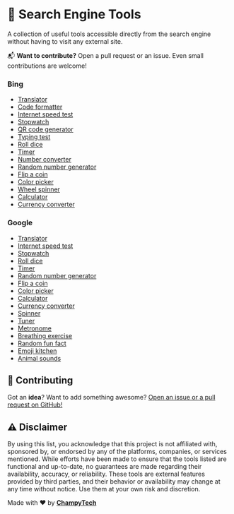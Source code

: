 # 🔨 Search Engine Tools
A collection of useful tools accessible directly from the search engine without having to visit any external site.

📬 **Want to contribute?** Open a pull request or an issue. Even small contributions are welcome!

### Bing
- [Translator](https://www.bing.com/search?q=translator)
- [Code formatter](https://www.bing.com/search?q=code+formatter)
- [Internet speed test](https://www.bing.com/search?q=Internet+speed+test)
- [Stopwatch](https://www.bing.com/search?q=stopwatch)
- [QR code generator](https://www.bing.com/search?q=qr%20code%20generator)
- [Typing test](https://www.bing.com/search?q=typing%20test)
- [Roll dice](https://www.bing.com/search?q=roll+dice)
- [Timer](https://www.bing.com/search?q=timer)
- [Number converter](https://www.bing.com/search?q=number+converter)
- [Random number generator](https://www.bing.com/search?q=random+number+generator)
- [Flip a coin](https://www.bing.com/search?q=flip+a+coin)
- [Color picker](https://www.bing.com/search?q=color+picker)
- [Wheel spinner](https://www.bing.com/search?q=wheel+spinner)
- [Calculator](https://www.bing.com/search?q=calculator)
- [Currency converter](https://www.bing.com/search?q=currency%20converter)

### Google
- [Translator](https://www.google.com/search?q=translator)
- [Internet speed test](https://www.google.com/search?q=internet+speed+test)
- [Stopwatch](https://www.google.com/search?q=stopwatch)
- [Roll dice](https://www.google.com/search?q=roll+dice)
- [Timer](https://www.google.com/search?q=timer)
- [Random number generator](https://www.google.com/search?q=random+number+generator)
- [Flip a coin](https://www.google.com/search?q=flip+a+coin&oq=flip+a+coin)
- [Color picker](https://www.google.com/search?q=color+picker)
- [Calculator](https://www.google.com/search?q=calculator)
- [Currency converter](https://www.google.com/search?q=currency+converter)
- [Spinner](https://www.google.com/search?q=spinner)
- [Tuner](https://www.google.com/search?q=google+tuner)
- [Metronome](https://www.google.com/search?q=metronome)
- [Breathing exercise](https://www.google.com/search?q=breathing+exercise)
- [Random fun fact](https://www.google.com/search?q=i%27m+feeling+curious)
- [Emoji kitchen](https://www.google.com/search?q=emoji+kitchen)
- [Animal sounds](https://www.google.com/search?q=animal+sounds)

## 🙏 Contributing
Got an <b>idea</b>? Want to add something awesome? <a href="." target="_blank">Open an issue or a pull request on GitHub!</a>

## ⚠️ Disclaimer
By using this list, you acknowledge that this project is not affiliated with, sponsored by, or endorsed by any of the platforms, companies, or services mentioned. While efforts have been made to ensure that the tools listed are functional and up-to-date, no guarantees are made regarding their availability, accuracy, or reliability. These tools are external features provided by third parties, and their behavior or availability may change at any time without notice. Use them at your own risk and discretion.

Made with ❤️ by <b><a href="https://github.com/ChampyTech" target="_blank">ChampyTech</a></b>
